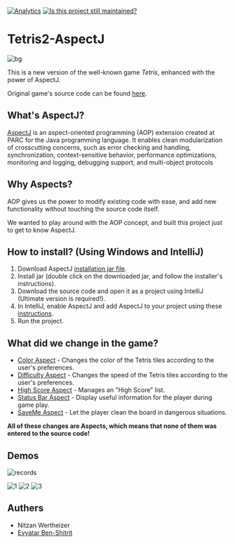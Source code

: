[![Analytics](https://ga-beacon.appspot.com/UA-121798497-2/github/eviabs/Tetris2AspectJ)](https://github.com/igrigorik/ga-beacon)
[![Is this project still maintained?](https://img.shields.io/badge/maintained%3F-no-red.svg?style=plastic)](https://github.com/badges/shields)

# Tetris2-AspectJ
![bg](https://user-images.githubusercontent.com/14614396/45985598-a2cc4900-c06f-11e8-9d8c-09d7d9c37df5.jpg)

This is a new version of the well-known game *Tetris*, enhanced with the power of AspectJ.

Original game's source code can be found [here](https://www.ssaurel.com/blog/learn-to-create-a-tetris-game-in-java-with-swing/).


## What's AspectJ?
[AspectJ](https://en.wikipedia.org/wiki/AspectJ) is an aspect-oriented programming (AOP) extension created at PARC for the Java programming language. It enables clean modularization of crosscutting concerns, such as error checking and handling, synchronization, context-sensitive behavior, performance optimizations, monitoring and logging, debugging support, and multi-object protocols

## Why Aspects?
AOP gives us the power to modify existing code with ease, and add new functionality without touching the source code itself.

We wanted to play around with the AOP concept, and built this project just to get to know AspectJ. 


## How to install? (Using Windows and IntelliJ)
1) Download AspectJ [installation jar file](http://www.eclipse.org/aspectj/downloads.php).
2) Install jar (double click on the downloaded jar, and follow the installer's instructions).
3) Download the source code and open it as a project using IntelliJ (Ultimate version is required!). 
4) In IntelliJ, enable AspectJ and add AspectJ to your project using these [instructions](https://www.jetbrains.com/help/idea/enabling-aspectj-support-plugins.html). 
5) Run the project.


## What did we change in the game?
- [Color Aspect](https://github.com/eviabs/Tetris2-AspectJ/blob/master/src/aspects/ColorAspect.aj) - Changes the color of the Tetris tiles according to the user's preferences.
- [Difficulty Aspect](https://github.com/eviabs/Tetris2-AspectJ/blob/master/src/aspects/DifficultyAspect.aj) - Changes the speed of the Tetris tiles according to the user's preferences.
- [High Score Aspect](https://github.com/eviabs/Tetris2-AspectJ/blob/master/src/aspects/HighScoreAspect.aj) - Manages an "High Score" list.
-	[Status Bar Aspect](https://github.com/eviabs/Tetris2-AspectJ/blob/master/src/aspects/StatusBarAspect.aj) - Display useful information for the player during game play.
- [SaveMe Aspect](https://github.com/eviabs/Tetris2-AspectJ/blob/master/src/aspects/SaveMeAspect.aj) - Let the player clean the board in dangerous situations.

**All of these changes are Aspects, which means that none of them was entered to the source code!**


## Demos
![records](https://user-images.githubusercontent.com/14614396/45986702-d1e5b900-c075-11e8-9b2d-ceea3696004e.png)

![1](https://user-images.githubusercontent.com/14614396/45986703-d1e5b900-c075-11e8-8c54-8066cdbdd5e4.gif)
![2](https://user-images.githubusercontent.com/14614396/45986701-d14d2280-c075-11e8-9ef5-eb8096e56dfb.gif)
![3](https://user-images.githubusercontent.com/14614396/45986927-3bb29280-c077-11e8-9cda-75ee83dc101f.gif)



## Authers
- Nitzan Wertheizer 
- [Evyatar Ben-Shitrit](https://github.com/eviabs)

